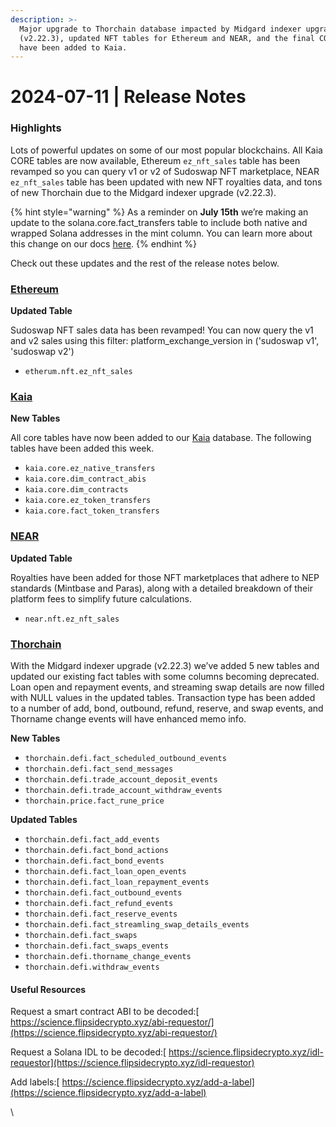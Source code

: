 ```yaml
---
description: >-
  Major upgrade to Thorchain database impacted by Midgard indexer upgrade
  (v2.22.3), updated NFT tables for Ethereum and NEAR, and the final CORE tables
  have been added to Kaia.
---
```


# 2024-07-11 | Release Notes

### Highlights

Lots of powerful updates on some of our most popular blockchains. All Kaia CORE tables are now available, Ethereum `ez_nft_sales` table has been revamped so you can query v1 or v2 of Sudoswap NFT marketplace, NEAR `ez_nft_sales` table has been updated with new NFT royalties data, and tons of new Thorchain due to the  Midgard indexer upgrade (v2.22.3).&#x20;

{% hint style="warning" %}
As a reminder on **July 15th** we’re making an update to the solana.core.fact\_transfers table to include both native and wrapped Solana addresses in the mint column. You can learn more about this change on our docs [here](https://docs.flipsidecrypto.xyz/product-special-releases/2024-06-13-solana-native-wrapped-addresses).
{% endhint %}

Check out these updates and the rest of the release notes below.

### [Ethereum](https://flipsidecrypto.github.io/ethereum-models/#!/overview)

**Updated Table**

Sudoswap NFT sales data has been revamped! You can now query the v1 and v2 sales using this filter: platform\_exchange\_version in ('sudoswap v1', 'sudoswap v2')

* `etherum.nft.ez_nft_sales`

### [Kaia](https://flipsidecrypto.github.io/kaia-models/#!/overview)

**New Tables**

All core tables have now been added to our [Kaia](https://klaytn.foundation/say-hello-to-kaia/) database. The following tables have been added this week.

* `kaia.core.ez_native_transfers`
* `kaia.core.dim_contract_abis`
* `kaia.core.dim_contracts`
* `kaia.core.ez_token_transfers`
* `kaia.core.fact_token_transfers`

### [NEAR](https://flipsidecrypto.github.io/near-models/#!/overview)

**Updated Table**

Royalties have been added for those NFT marketplaces that adhere to NEP standards (Mintbase and Paras), along with a detailed breakdown of their platform fees to simplify future calculations.

* `near.nft.ez_nft_sales`

### [Thorchain](https://flipsidecrypto.github.io/thorchain-models/#!/overview/thorchain\_models)

With the Midgard indexer upgrade (v2.22.3) we’ve added 5 new tables and updated our existing fact tables with some columns becoming deprecated. Loan open and repayment events, and streaming swap details are now filled with NULL values in the updated tables. Transaction type has been added to a number of add, bond, outbound, refund, reserve, and swap events, and Thorname change events will have enhanced memo info.

**New Tables**

* `thorchain.defi.fact_scheduled_outbound_events`
* `thorchain.defi.fact_send_messages`
* `thorchain.defi.trade_account_deposit_events`
* `thorchain.defi.trade_account_withdraw_events`
* `thorchain.price.fact_rune_price`

**Updated Tables**

* `thorchain.defi.fact_add_events`
* `thorchain.defi.fact_bond_actions`
* `thorchain.defi.fact_bond_events`
* `thorchain.defi.fact_loan_open_events`
* `thorchain.defi.fact_loan_repayment_events`
* `thorchain.defi.fact_outbound_events`
* `thorchain.defi.fact_refund_events`
* `thorchain.defi.fact_reserve_events`
* `thorchain.defi.fact_streamling_swap_details_events`
* `thorchain.defi.fact_swaps`
* `thorchain.defi.fact_swaps_events`
* `thorchain.defi.thorname_change_events`
* `thorchain.defi.withdraw_events`

#### Useful Resources

Request a smart contract ABI to be decoded:[ https://science.flipsidecrypto.xyz/abi-requestor/](https://science.flipsidecrypto.xyz/abi-requestor/)

Request a Solana IDL to be decoded:[ https://science.flipsidecrypto.xyz/idl-requestor](https://science.flipsidecrypto.xyz/idl-requestor)

Add labels:[ https://science.flipsidecrypto.xyz/add-a-label](https://science.flipsidecrypto.xyz/add-a-label)

\
